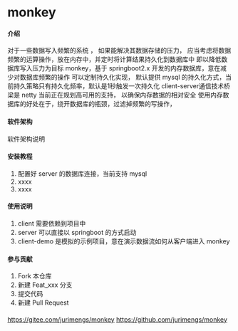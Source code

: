 # monkey

#### 介绍

对于一些数据写入频繁的系统 ， 如果能解决其数据存储的压力， 应当考虑将数据频繁的运算操作，放在内存中，并定时将计算结果持久化到数据库中
即以降低数据库写入压力为目标
monkey，基于 springboot2.x 开发的内存数据库，意在减少对数据库频繁的操作
可以定制持久化实现， 默认提供 mysql 的持久化方式，当前持久策略只有持久化频率，默认是1秒触发一次持久化
client-server通信技术桥梁是 netty
当前正在规划高可用的支持， 以确保内存数据的相对安全
使用内存数据库的好处在于，绕开数据库的瓶颈，过滤掉频繁的写操作，




#### 软件架构
软件架构说明


#### 安装教程

1.  配置好 server 的数据库连接，当前支持 mysql
2.  xxxx
3.  xxxx

#### 使用说明

1.  client 需要依赖到项目中
2.  server 可以直接以 springboot 的方式启动
3.  client-demo 是模拟的示例项目，意在演示数据流如何从客户端进入 monkey

#### 参与贡献

1.  Fork 本仓库
2.  新建 Feat_xxx 分支
3.  提交代码
4.  新建 Pull Request


####
https://gitee.com/jurimengs/monkey
https://github.com/jurimengs/monkey
